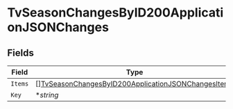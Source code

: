 # TvSeasonChangesByID200ApplicationJSONChanges


## Fields

| Field                                                                                                                               | Type                                                                                                                                | Required                                                                                                                            | Description                                                                                                                         | Example                                                                                                                             |
| ----------------------------------------------------------------------------------------------------------------------------------- | ----------------------------------------------------------------------------------------------------------------------------------- | ----------------------------------------------------------------------------------------------------------------------------------- | ----------------------------------------------------------------------------------------------------------------------------------- | ----------------------------------------------------------------------------------------------------------------------------------- |
| `Items`                                                                                                                             | [][TvSeasonChangesByID200ApplicationJSONChangesItems](../../models/operations/tvseasonchangesbyid200applicationjsonchangesitems.md) | :heavy_minus_sign:                                                                                                                  | N/A                                                                                                                                 |                                                                                                                                     |
| `Key`                                                                                                                               | **string*                                                                                                                           | :heavy_minus_sign:                                                                                                                  | N/A                                                                                                                                 | episode                                                                                                                             |